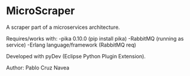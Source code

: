 # MicroScraper
A scraper part of a microservices architecture.

Requires/works with:
-pika 0.10.0 (pip install pika)
-RabbitMQ (running as service)
-Erlang language/framework (RabbitMQ req)

Developed with pyDev (Eclipse Python Plugin Extension).

Author: Pablo Cruz Navea
